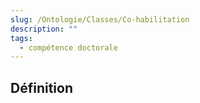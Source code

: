 ```yaml
---
slug: /Ontologie/Classes/Co-habilitation
description: ""
tags:
  - compétence doctorale
---
```


## Définition
